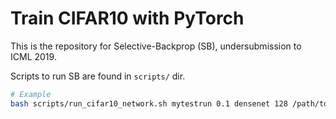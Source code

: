 # Train CIFAR10 with PyTorch

This is the repository for Selective-Backprop (SB), undersubmission to ICML 2019.

Scripts to run SB are found in `scripts/` dir.

```bash
# Example
bash scripts/run_cifar10_network.sh mytestrun 0.1 densenet 128 /path/to/output/dir
```

